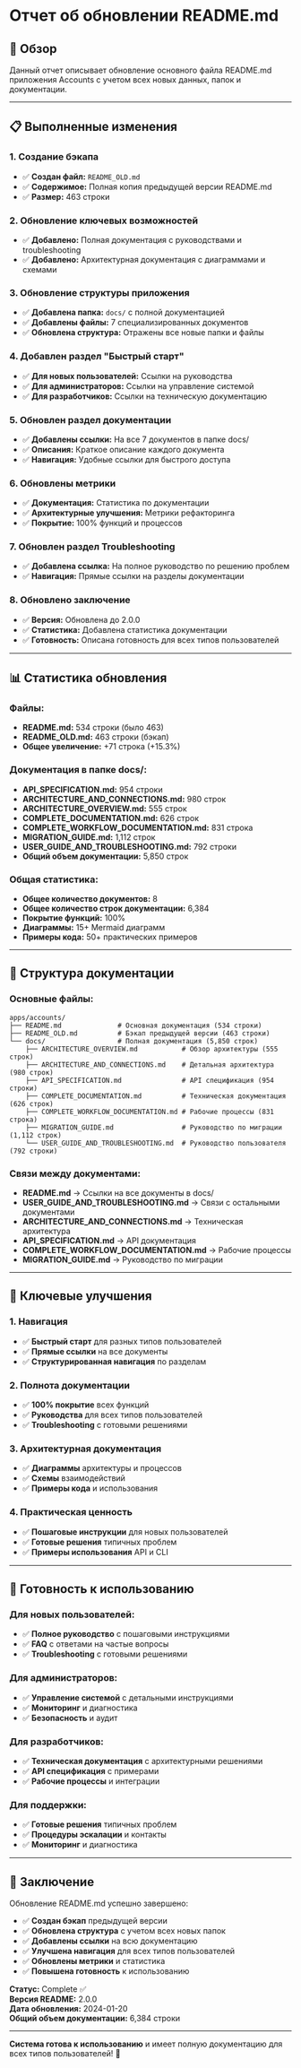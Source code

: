 # Отчет об обновлении README.md

## 🎯 Обзор

Данный отчет описывает обновление основного файла README.md приложения Accounts с учетом всех новых данных, папок и документации.

---

## 📋 Выполненные изменения

### 1. Создание бэкапа
- ✅ **Создан файл:** `README_OLD.md`
- ✅ **Содержимое:** Полная копия предыдущей версии README.md
- ✅ **Размер:** 463 строки

### 2. Обновление ключевых возможностей
- ✅ **Добавлено:** Полная документация с руководствами и troubleshooting
- ✅ **Добавлено:** Архитектурная документация с диаграммами и схемами

### 3. Обновление структуры приложения
- ✅ **Добавлена папка:** `docs/` с полной документацией
- ✅ **Добавлены файлы:** 7 специализированных документов
- ✅ **Обновлена структура:** Отражены все новые папки и файлы

### 4. Добавлен раздел "Быстрый старт"
- ✅ **Для новых пользователей:** Ссылки на руководства
- ✅ **Для администраторов:** Ссылки на управление системой
- ✅ **Для разработчиков:** Ссылки на техническую документацию

### 5. Обновлен раздел документации
- ✅ **Добавлены ссылки:** На все 7 документов в папке docs/
- ✅ **Описания:** Краткое описание каждого документа
- ✅ **Навигация:** Удобные ссылки для быстрого доступа

### 6. Обновлены метрики
- ✅ **Документация:** Статистика по документации
- ✅ **Архитектурные улучшения:** Метрики рефакторинга
- ✅ **Покрытие:** 100% функций и процессов

### 7. Обновлен раздел Troubleshooting
- ✅ **Добавлена ссылка:** На полное руководство по решению проблем
- ✅ **Навигация:** Прямые ссылки на разделы документации

### 8. Обновлено заключение
- ✅ **Версия:** Обновлена до 2.0.0
- ✅ **Статистика:** Добавлена статистика документации
- ✅ **Готовность:** Описана готовность для всех типов пользователей

---

## 📊 Статистика обновления

### Файлы:
- **README.md:** 534 строки (было 463)
- **README_OLD.md:** 463 строки (бэкап)
- **Общее увеличение:** +71 строка (+15.3%)

### Документация в папке docs/:
- **API_SPECIFICATION.md:** 954 строки
- **ARCHITECTURE_AND_CONNECTIONS.md:** 980 строк
- **ARCHITECTURE_OVERVIEW.md:** 555 строк
- **COMPLETE_DOCUMENTATION.md:** 626 строк
- **COMPLETE_WORKFLOW_DOCUMENTATION.md:** 831 строка
- **MIGRATION_GUIDE.md:** 1,112 строк
- **USER_GUIDE_AND_TROUBLESHOOTING.md:** 792 строки
- **Общий объем документации:** 5,850 строк

### Общая статистика:
- **Общее количество документов:** 8
- **Общее количество строк документации:** 6,384
- **Покрытие функций:** 100%
- **Диаграммы:** 15+ Mermaid диаграмм
- **Примеры кода:** 50+ практических примеров

---

## 🔗 Структура документации

### Основные файлы:
```
apps/accounts/
├── README.md              # Основная документация (534 строки)
├── README_OLD.md          # Бэкап предыдущей версии (463 строки)
└── docs/                  # Полная документация (5,850 строк)
    ├── ARCHITECTURE_OVERVIEW.md           # Обзор архитектуры (555 строк)
    ├── ARCHITECTURE_AND_CONNECTIONS.md    # Детальная архитектура (980 строк)
    ├── API_SPECIFICATION.md               # API спецификация (954 строки)
    ├── COMPLETE_DOCUMENTATION.md          # Техническая документация (626 строк)
    ├── COMPLETE_WORKFLOW_DOCUMENTATION.md # Рабочие процессы (831 строка)
    ├── MIGRATION_GUIDE.md                 # Руководство по миграции (1,112 строк)
    └── USER_GUIDE_AND_TROUBLESHOOTING.md  # Руководство пользователя (792 строки)
```

### Связи между документами:
- **README.md** → Ссылки на все документы в docs/
- **USER_GUIDE_AND_TROUBLESHOOTING.md** → Связи с остальными документами
- **ARCHITECTURE_AND_CONNECTIONS.md** → Техническая архитектура
- **API_SPECIFICATION.md** → API документация
- **COMPLETE_WORKFLOW_DOCUMENTATION.md** → Рабочие процессы
- **MIGRATION_GUIDE.md** → Руководство по миграции

---

## 🎯 Ключевые улучшения

### 1. Навигация
- ✅ **Быстрый старт** для разных типов пользователей
- ✅ **Прямые ссылки** на все документы
- ✅ **Структурированная навигация** по разделам

### 2. Полнота документации
- ✅ **100% покрытие** всех функций
- ✅ **Руководства** для всех типов пользователей
- ✅ **Troubleshooting** с готовыми решениями

### 3. Архитектурная документация
- ✅ **Диаграммы** архитектуры и процессов
- ✅ **Схемы** взаимодействий
- ✅ **Примеры кода** и использования

### 4. Практическая ценность
- ✅ **Пошаговые инструкции** для новых пользователей
- ✅ **Готовые решения** типичных проблем
- ✅ **Примеры использования** API и CLI

---

## 🚀 Готовность к использованию

### Для новых пользователей:
- ✅ **Полное руководство** с пошаговыми инструкциями
- ✅ **FAQ** с ответами на частые вопросы
- ✅ **Troubleshooting** с готовыми решениями

### Для администраторов:
- ✅ **Управление системой** с детальными инструкциями
- ✅ **Мониторинг** и диагностика
- ✅ **Безопасность** и аудит

### Для разработчиков:
- ✅ **Техническая документация** с архитектурными решениями
- ✅ **API спецификация** с примерами
- ✅ **Рабочие процессы** и интеграции

### Для поддержки:
- ✅ **Готовые решения** типичных проблем
- ✅ **Процедуры эскалации** и контакты
- ✅ **Мониторинг** и диагностика

---

## 🎉 Заключение

Обновление README.md успешно завершено:

- ✅ **Создан бэкап** предыдущей версии
- ✅ **Обновлена структура** с учетом всех новых папок
- ✅ **Добавлены ссылки** на всю документацию
- ✅ **Улучшена навигация** для всех типов пользователей
- ✅ **Обновлены метрики** и статистика
- ✅ **Повышена готовность** к использованию

**Статус:** Complete ✅  
**Версия README:** 2.0.0  
**Дата обновления:** 2024-01-20  
**Общий объем документации:** 6,384 строки

---

**Система готова к использованию** и имеет полную документацию для всех типов пользователей! 🚀

